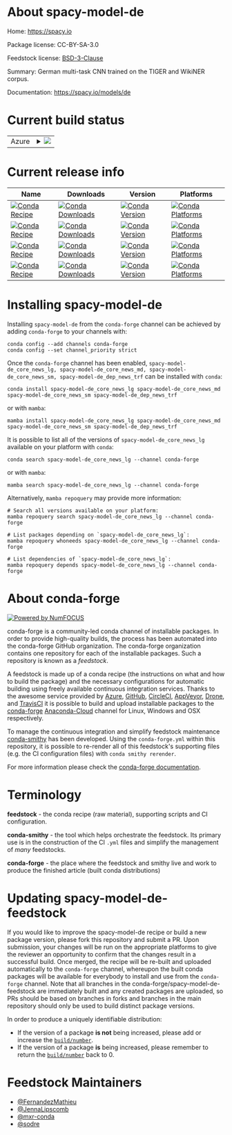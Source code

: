 About spacy-model-de
====================

Home: https://spacy.io

Package license: CC-BY-SA-3.0

Feedstock license: [BSD-3-Clause](https://github.com/conda-forge/spacy-model-de-feedstock/blob/main/LICENSE.txt)

Summary: German multi-task CNN trained on the TIGER and WikiNER corpus.

Documentation: https://spacy.io/models/de

Current build status
====================


<table>
    
  <tr>
    <td>Azure</td>
    <td>
      <details>
        <summary>
          <a href="https://dev.azure.com/conda-forge/feedstock-builds/_build/latest?definitionId=6195&branchName=main">
            <img src="https://dev.azure.com/conda-forge/feedstock-builds/_apis/build/status/spacy-model-de-feedstock?branchName=main">
          </a>
        </summary>
        <table>
          <thead><tr><th>Variant</th><th>Status</th></tr></thead>
          <tbody><tr>
              <td>linux_64_python3.10.____cpythonsizelg</td>
              <td>
                <a href="https://dev.azure.com/conda-forge/feedstock-builds/_build/latest?definitionId=6195&branchName=main">
                  <img src="https://dev.azure.com/conda-forge/feedstock-builds/_apis/build/status/spacy-model-de-feedstock?branchName=main&jobName=linux&configuration=linux%20linux_64_python3.10.____cpythonsizelg" alt="variant">
                </a>
              </td>
            </tr><tr>
              <td>linux_64_python3.10.____cpythonsizemd</td>
              <td>
                <a href="https://dev.azure.com/conda-forge/feedstock-builds/_build/latest?definitionId=6195&branchName=main">
                  <img src="https://dev.azure.com/conda-forge/feedstock-builds/_apis/build/status/spacy-model-de-feedstock?branchName=main&jobName=linux&configuration=linux%20linux_64_python3.10.____cpythonsizemd" alt="variant">
                </a>
              </td>
            </tr><tr>
              <td>linux_64_python3.10.____cpythonsizesm</td>
              <td>
                <a href="https://dev.azure.com/conda-forge/feedstock-builds/_build/latest?definitionId=6195&branchName=main">
                  <img src="https://dev.azure.com/conda-forge/feedstock-builds/_apis/build/status/spacy-model-de-feedstock?branchName=main&jobName=linux&configuration=linux%20linux_64_python3.10.____cpythonsizesm" alt="variant">
                </a>
              </td>
            </tr><tr>
              <td>linux_64_python3.10.____cpythonsizetrf</td>
              <td>
                <a href="https://dev.azure.com/conda-forge/feedstock-builds/_build/latest?definitionId=6195&branchName=main">
                  <img src="https://dev.azure.com/conda-forge/feedstock-builds/_apis/build/status/spacy-model-de-feedstock?branchName=main&jobName=linux&configuration=linux%20linux_64_python3.10.____cpythonsizetrf" alt="variant">
                </a>
              </td>
            </tr><tr>
              <td>linux_64_python3.8.____cpythonsizelg</td>
              <td>
                <a href="https://dev.azure.com/conda-forge/feedstock-builds/_build/latest?definitionId=6195&branchName=main">
                  <img src="https://dev.azure.com/conda-forge/feedstock-builds/_apis/build/status/spacy-model-de-feedstock?branchName=main&jobName=linux&configuration=linux%20linux_64_python3.8.____cpythonsizelg" alt="variant">
                </a>
              </td>
            </tr><tr>
              <td>linux_64_python3.8.____cpythonsizemd</td>
              <td>
                <a href="https://dev.azure.com/conda-forge/feedstock-builds/_build/latest?definitionId=6195&branchName=main">
                  <img src="https://dev.azure.com/conda-forge/feedstock-builds/_apis/build/status/spacy-model-de-feedstock?branchName=main&jobName=linux&configuration=linux%20linux_64_python3.8.____cpythonsizemd" alt="variant">
                </a>
              </td>
            </tr><tr>
              <td>linux_64_python3.8.____cpythonsizesm</td>
              <td>
                <a href="https://dev.azure.com/conda-forge/feedstock-builds/_build/latest?definitionId=6195&branchName=main">
                  <img src="https://dev.azure.com/conda-forge/feedstock-builds/_apis/build/status/spacy-model-de-feedstock?branchName=main&jobName=linux&configuration=linux%20linux_64_python3.8.____cpythonsizesm" alt="variant">
                </a>
              </td>
            </tr><tr>
              <td>linux_64_python3.8.____cpythonsizetrf</td>
              <td>
                <a href="https://dev.azure.com/conda-forge/feedstock-builds/_build/latest?definitionId=6195&branchName=main">
                  <img src="https://dev.azure.com/conda-forge/feedstock-builds/_apis/build/status/spacy-model-de-feedstock?branchName=main&jobName=linux&configuration=linux%20linux_64_python3.8.____cpythonsizetrf" alt="variant">
                </a>
              </td>
            </tr><tr>
              <td>linux_64_python3.9.____cpythonsizelg</td>
              <td>
                <a href="https://dev.azure.com/conda-forge/feedstock-builds/_build/latest?definitionId=6195&branchName=main">
                  <img src="https://dev.azure.com/conda-forge/feedstock-builds/_apis/build/status/spacy-model-de-feedstock?branchName=main&jobName=linux&configuration=linux%20linux_64_python3.9.____cpythonsizelg" alt="variant">
                </a>
              </td>
            </tr><tr>
              <td>linux_64_python3.9.____cpythonsizemd</td>
              <td>
                <a href="https://dev.azure.com/conda-forge/feedstock-builds/_build/latest?definitionId=6195&branchName=main">
                  <img src="https://dev.azure.com/conda-forge/feedstock-builds/_apis/build/status/spacy-model-de-feedstock?branchName=main&jobName=linux&configuration=linux%20linux_64_python3.9.____cpythonsizemd" alt="variant">
                </a>
              </td>
            </tr><tr>
              <td>linux_64_python3.9.____cpythonsizesm</td>
              <td>
                <a href="https://dev.azure.com/conda-forge/feedstock-builds/_build/latest?definitionId=6195&branchName=main">
                  <img src="https://dev.azure.com/conda-forge/feedstock-builds/_apis/build/status/spacy-model-de-feedstock?branchName=main&jobName=linux&configuration=linux%20linux_64_python3.9.____cpythonsizesm" alt="variant">
                </a>
              </td>
            </tr><tr>
              <td>linux_64_python3.9.____cpythonsizetrf</td>
              <td>
                <a href="https://dev.azure.com/conda-forge/feedstock-builds/_build/latest?definitionId=6195&branchName=main">
                  <img src="https://dev.azure.com/conda-forge/feedstock-builds/_apis/build/status/spacy-model-de-feedstock?branchName=main&jobName=linux&configuration=linux%20linux_64_python3.9.____cpythonsizetrf" alt="variant">
                </a>
              </td>
            </tr><tr>
              <td>osx_64_python3.10.____cpythonsizelg</td>
              <td>
                <a href="https://dev.azure.com/conda-forge/feedstock-builds/_build/latest?definitionId=6195&branchName=main">
                  <img src="https://dev.azure.com/conda-forge/feedstock-builds/_apis/build/status/spacy-model-de-feedstock?branchName=main&jobName=osx&configuration=osx%20osx_64_python3.10.____cpythonsizelg" alt="variant">
                </a>
              </td>
            </tr><tr>
              <td>osx_64_python3.10.____cpythonsizemd</td>
              <td>
                <a href="https://dev.azure.com/conda-forge/feedstock-builds/_build/latest?definitionId=6195&branchName=main">
                  <img src="https://dev.azure.com/conda-forge/feedstock-builds/_apis/build/status/spacy-model-de-feedstock?branchName=main&jobName=osx&configuration=osx%20osx_64_python3.10.____cpythonsizemd" alt="variant">
                </a>
              </td>
            </tr><tr>
              <td>osx_64_python3.10.____cpythonsizesm</td>
              <td>
                <a href="https://dev.azure.com/conda-forge/feedstock-builds/_build/latest?definitionId=6195&branchName=main">
                  <img src="https://dev.azure.com/conda-forge/feedstock-builds/_apis/build/status/spacy-model-de-feedstock?branchName=main&jobName=osx&configuration=osx%20osx_64_python3.10.____cpythonsizesm" alt="variant">
                </a>
              </td>
            </tr><tr>
              <td>osx_64_python3.10.____cpythonsizetrf</td>
              <td>
                <a href="https://dev.azure.com/conda-forge/feedstock-builds/_build/latest?definitionId=6195&branchName=main">
                  <img src="https://dev.azure.com/conda-forge/feedstock-builds/_apis/build/status/spacy-model-de-feedstock?branchName=main&jobName=osx&configuration=osx%20osx_64_python3.10.____cpythonsizetrf" alt="variant">
                </a>
              </td>
            </tr><tr>
              <td>osx_64_python3.8.____cpythonsizelg</td>
              <td>
                <a href="https://dev.azure.com/conda-forge/feedstock-builds/_build/latest?definitionId=6195&branchName=main">
                  <img src="https://dev.azure.com/conda-forge/feedstock-builds/_apis/build/status/spacy-model-de-feedstock?branchName=main&jobName=osx&configuration=osx%20osx_64_python3.8.____cpythonsizelg" alt="variant">
                </a>
              </td>
            </tr><tr>
              <td>osx_64_python3.8.____cpythonsizemd</td>
              <td>
                <a href="https://dev.azure.com/conda-forge/feedstock-builds/_build/latest?definitionId=6195&branchName=main">
                  <img src="https://dev.azure.com/conda-forge/feedstock-builds/_apis/build/status/spacy-model-de-feedstock?branchName=main&jobName=osx&configuration=osx%20osx_64_python3.8.____cpythonsizemd" alt="variant">
                </a>
              </td>
            </tr><tr>
              <td>osx_64_python3.8.____cpythonsizesm</td>
              <td>
                <a href="https://dev.azure.com/conda-forge/feedstock-builds/_build/latest?definitionId=6195&branchName=main">
                  <img src="https://dev.azure.com/conda-forge/feedstock-builds/_apis/build/status/spacy-model-de-feedstock?branchName=main&jobName=osx&configuration=osx%20osx_64_python3.8.____cpythonsizesm" alt="variant">
                </a>
              </td>
            </tr><tr>
              <td>osx_64_python3.8.____cpythonsizetrf</td>
              <td>
                <a href="https://dev.azure.com/conda-forge/feedstock-builds/_build/latest?definitionId=6195&branchName=main">
                  <img src="https://dev.azure.com/conda-forge/feedstock-builds/_apis/build/status/spacy-model-de-feedstock?branchName=main&jobName=osx&configuration=osx%20osx_64_python3.8.____cpythonsizetrf" alt="variant">
                </a>
              </td>
            </tr><tr>
              <td>osx_64_python3.9.____cpythonsizelg</td>
              <td>
                <a href="https://dev.azure.com/conda-forge/feedstock-builds/_build/latest?definitionId=6195&branchName=main">
                  <img src="https://dev.azure.com/conda-forge/feedstock-builds/_apis/build/status/spacy-model-de-feedstock?branchName=main&jobName=osx&configuration=osx%20osx_64_python3.9.____cpythonsizelg" alt="variant">
                </a>
              </td>
            </tr><tr>
              <td>osx_64_python3.9.____cpythonsizemd</td>
              <td>
                <a href="https://dev.azure.com/conda-forge/feedstock-builds/_build/latest?definitionId=6195&branchName=main">
                  <img src="https://dev.azure.com/conda-forge/feedstock-builds/_apis/build/status/spacy-model-de-feedstock?branchName=main&jobName=osx&configuration=osx%20osx_64_python3.9.____cpythonsizemd" alt="variant">
                </a>
              </td>
            </tr><tr>
              <td>osx_64_python3.9.____cpythonsizesm</td>
              <td>
                <a href="https://dev.azure.com/conda-forge/feedstock-builds/_build/latest?definitionId=6195&branchName=main">
                  <img src="https://dev.azure.com/conda-forge/feedstock-builds/_apis/build/status/spacy-model-de-feedstock?branchName=main&jobName=osx&configuration=osx%20osx_64_python3.9.____cpythonsizesm" alt="variant">
                </a>
              </td>
            </tr><tr>
              <td>osx_64_python3.9.____cpythonsizetrf</td>
              <td>
                <a href="https://dev.azure.com/conda-forge/feedstock-builds/_build/latest?definitionId=6195&branchName=main">
                  <img src="https://dev.azure.com/conda-forge/feedstock-builds/_apis/build/status/spacy-model-de-feedstock?branchName=main&jobName=osx&configuration=osx%20osx_64_python3.9.____cpythonsizetrf" alt="variant">
                </a>
              </td>
            </tr><tr>
              <td>win_64_python3.10.____cpythonsizelg</td>
              <td>
                <a href="https://dev.azure.com/conda-forge/feedstock-builds/_build/latest?definitionId=6195&branchName=main">
                  <img src="https://dev.azure.com/conda-forge/feedstock-builds/_apis/build/status/spacy-model-de-feedstock?branchName=main&jobName=win&configuration=win%20win_64_python3.10.____cpythonsizelg" alt="variant">
                </a>
              </td>
            </tr><tr>
              <td>win_64_python3.10.____cpythonsizemd</td>
              <td>
                <a href="https://dev.azure.com/conda-forge/feedstock-builds/_build/latest?definitionId=6195&branchName=main">
                  <img src="https://dev.azure.com/conda-forge/feedstock-builds/_apis/build/status/spacy-model-de-feedstock?branchName=main&jobName=win&configuration=win%20win_64_python3.10.____cpythonsizemd" alt="variant">
                </a>
              </td>
            </tr><tr>
              <td>win_64_python3.10.____cpythonsizesm</td>
              <td>
                <a href="https://dev.azure.com/conda-forge/feedstock-builds/_build/latest?definitionId=6195&branchName=main">
                  <img src="https://dev.azure.com/conda-forge/feedstock-builds/_apis/build/status/spacy-model-de-feedstock?branchName=main&jobName=win&configuration=win%20win_64_python3.10.____cpythonsizesm" alt="variant">
                </a>
              </td>
            </tr><tr>
              <td>win_64_python3.10.____cpythonsizetrf</td>
              <td>
                <a href="https://dev.azure.com/conda-forge/feedstock-builds/_build/latest?definitionId=6195&branchName=main">
                  <img src="https://dev.azure.com/conda-forge/feedstock-builds/_apis/build/status/spacy-model-de-feedstock?branchName=main&jobName=win&configuration=win%20win_64_python3.10.____cpythonsizetrf" alt="variant">
                </a>
              </td>
            </tr><tr>
              <td>win_64_python3.8.____cpythonsizelg</td>
              <td>
                <a href="https://dev.azure.com/conda-forge/feedstock-builds/_build/latest?definitionId=6195&branchName=main">
                  <img src="https://dev.azure.com/conda-forge/feedstock-builds/_apis/build/status/spacy-model-de-feedstock?branchName=main&jobName=win&configuration=win%20win_64_python3.8.____cpythonsizelg" alt="variant">
                </a>
              </td>
            </tr><tr>
              <td>win_64_python3.8.____cpythonsizemd</td>
              <td>
                <a href="https://dev.azure.com/conda-forge/feedstock-builds/_build/latest?definitionId=6195&branchName=main">
                  <img src="https://dev.azure.com/conda-forge/feedstock-builds/_apis/build/status/spacy-model-de-feedstock?branchName=main&jobName=win&configuration=win%20win_64_python3.8.____cpythonsizemd" alt="variant">
                </a>
              </td>
            </tr><tr>
              <td>win_64_python3.8.____cpythonsizesm</td>
              <td>
                <a href="https://dev.azure.com/conda-forge/feedstock-builds/_build/latest?definitionId=6195&branchName=main">
                  <img src="https://dev.azure.com/conda-forge/feedstock-builds/_apis/build/status/spacy-model-de-feedstock?branchName=main&jobName=win&configuration=win%20win_64_python3.8.____cpythonsizesm" alt="variant">
                </a>
              </td>
            </tr><tr>
              <td>win_64_python3.8.____cpythonsizetrf</td>
              <td>
                <a href="https://dev.azure.com/conda-forge/feedstock-builds/_build/latest?definitionId=6195&branchName=main">
                  <img src="https://dev.azure.com/conda-forge/feedstock-builds/_apis/build/status/spacy-model-de-feedstock?branchName=main&jobName=win&configuration=win%20win_64_python3.8.____cpythonsizetrf" alt="variant">
                </a>
              </td>
            </tr><tr>
              <td>win_64_python3.9.____cpythonsizelg</td>
              <td>
                <a href="https://dev.azure.com/conda-forge/feedstock-builds/_build/latest?definitionId=6195&branchName=main">
                  <img src="https://dev.azure.com/conda-forge/feedstock-builds/_apis/build/status/spacy-model-de-feedstock?branchName=main&jobName=win&configuration=win%20win_64_python3.9.____cpythonsizelg" alt="variant">
                </a>
              </td>
            </tr><tr>
              <td>win_64_python3.9.____cpythonsizemd</td>
              <td>
                <a href="https://dev.azure.com/conda-forge/feedstock-builds/_build/latest?definitionId=6195&branchName=main">
                  <img src="https://dev.azure.com/conda-forge/feedstock-builds/_apis/build/status/spacy-model-de-feedstock?branchName=main&jobName=win&configuration=win%20win_64_python3.9.____cpythonsizemd" alt="variant">
                </a>
              </td>
            </tr><tr>
              <td>win_64_python3.9.____cpythonsizesm</td>
              <td>
                <a href="https://dev.azure.com/conda-forge/feedstock-builds/_build/latest?definitionId=6195&branchName=main">
                  <img src="https://dev.azure.com/conda-forge/feedstock-builds/_apis/build/status/spacy-model-de-feedstock?branchName=main&jobName=win&configuration=win%20win_64_python3.9.____cpythonsizesm" alt="variant">
                </a>
              </td>
            </tr><tr>
              <td>win_64_python3.9.____cpythonsizetrf</td>
              <td>
                <a href="https://dev.azure.com/conda-forge/feedstock-builds/_build/latest?definitionId=6195&branchName=main">
                  <img src="https://dev.azure.com/conda-forge/feedstock-builds/_apis/build/status/spacy-model-de-feedstock?branchName=main&jobName=win&configuration=win%20win_64_python3.9.____cpythonsizetrf" alt="variant">
                </a>
              </td>
            </tr>
          </tbody>
        </table>
      </details>
    </td>
  </tr>
</table>

Current release info
====================

| Name | Downloads | Version | Platforms |
| --- | --- | --- | --- |
| [![Conda Recipe](https://img.shields.io/badge/recipe-spacy--model--de_core_news_lg-green.svg)](https://anaconda.org/conda-forge/spacy-model-de_core_news_lg) | [![Conda Downloads](https://img.shields.io/conda/dn/conda-forge/spacy-model-de_core_news_lg.svg)](https://anaconda.org/conda-forge/spacy-model-de_core_news_lg) | [![Conda Version](https://img.shields.io/conda/vn/conda-forge/spacy-model-de_core_news_lg.svg)](https://anaconda.org/conda-forge/spacy-model-de_core_news_lg) | [![Conda Platforms](https://img.shields.io/conda/pn/conda-forge/spacy-model-de_core_news_lg.svg)](https://anaconda.org/conda-forge/spacy-model-de_core_news_lg) |
| [![Conda Recipe](https://img.shields.io/badge/recipe-spacy--model--de_core_news_md-green.svg)](https://anaconda.org/conda-forge/spacy-model-de_core_news_md) | [![Conda Downloads](https://img.shields.io/conda/dn/conda-forge/spacy-model-de_core_news_md.svg)](https://anaconda.org/conda-forge/spacy-model-de_core_news_md) | [![Conda Version](https://img.shields.io/conda/vn/conda-forge/spacy-model-de_core_news_md.svg)](https://anaconda.org/conda-forge/spacy-model-de_core_news_md) | [![Conda Platforms](https://img.shields.io/conda/pn/conda-forge/spacy-model-de_core_news_md.svg)](https://anaconda.org/conda-forge/spacy-model-de_core_news_md) |
| [![Conda Recipe](https://img.shields.io/badge/recipe-spacy--model--de_core_news_sm-green.svg)](https://anaconda.org/conda-forge/spacy-model-de_core_news_sm) | [![Conda Downloads](https://img.shields.io/conda/dn/conda-forge/spacy-model-de_core_news_sm.svg)](https://anaconda.org/conda-forge/spacy-model-de_core_news_sm) | [![Conda Version](https://img.shields.io/conda/vn/conda-forge/spacy-model-de_core_news_sm.svg)](https://anaconda.org/conda-forge/spacy-model-de_core_news_sm) | [![Conda Platforms](https://img.shields.io/conda/pn/conda-forge/spacy-model-de_core_news_sm.svg)](https://anaconda.org/conda-forge/spacy-model-de_core_news_sm) |
| [![Conda Recipe](https://img.shields.io/badge/recipe-spacy--model--de_dep_news_trf-green.svg)](https://anaconda.org/conda-forge/spacy-model-de_dep_news_trf) | [![Conda Downloads](https://img.shields.io/conda/dn/conda-forge/spacy-model-de_dep_news_trf.svg)](https://anaconda.org/conda-forge/spacy-model-de_dep_news_trf) | [![Conda Version](https://img.shields.io/conda/vn/conda-forge/spacy-model-de_dep_news_trf.svg)](https://anaconda.org/conda-forge/spacy-model-de_dep_news_trf) | [![Conda Platforms](https://img.shields.io/conda/pn/conda-forge/spacy-model-de_dep_news_trf.svg)](https://anaconda.org/conda-forge/spacy-model-de_dep_news_trf) |

Installing spacy-model-de
=========================

Installing `spacy-model-de` from the `conda-forge` channel can be achieved by adding `conda-forge` to your channels with:

```
conda config --add channels conda-forge
conda config --set channel_priority strict
```

Once the `conda-forge` channel has been enabled, `spacy-model-de_core_news_lg, spacy-model-de_core_news_md, spacy-model-de_core_news_sm, spacy-model-de_dep_news_trf` can be installed with `conda`:

```
conda install spacy-model-de_core_news_lg spacy-model-de_core_news_md spacy-model-de_core_news_sm spacy-model-de_dep_news_trf
```

or with `mamba`:

```
mamba install spacy-model-de_core_news_lg spacy-model-de_core_news_md spacy-model-de_core_news_sm spacy-model-de_dep_news_trf
```

It is possible to list all of the versions of `spacy-model-de_core_news_lg` available on your platform with `conda`:

```
conda search spacy-model-de_core_news_lg --channel conda-forge
```

or with `mamba`:

```
mamba search spacy-model-de_core_news_lg --channel conda-forge
```

Alternatively, `mamba repoquery` may provide more information:

```
# Search all versions available on your platform:
mamba repoquery search spacy-model-de_core_news_lg --channel conda-forge

# List packages depending on `spacy-model-de_core_news_lg`:
mamba repoquery whoneeds spacy-model-de_core_news_lg --channel conda-forge

# List dependencies of `spacy-model-de_core_news_lg`:
mamba repoquery depends spacy-model-de_core_news_lg --channel conda-forge
```


About conda-forge
=================

[![Powered by
NumFOCUS](https://img.shields.io/badge/powered%20by-NumFOCUS-orange.svg?style=flat&colorA=E1523D&colorB=007D8A)](https://numfocus.org)

conda-forge is a community-led conda channel of installable packages.
In order to provide high-quality builds, the process has been automated into the
conda-forge GitHub organization. The conda-forge organization contains one repository
for each of the installable packages. Such a repository is known as a *feedstock*.

A feedstock is made up of a conda recipe (the instructions on what and how to build
the package) and the necessary configurations for automatic building using freely
available continuous integration services. Thanks to the awesome service provided by
[Azure](https://azure.microsoft.com/en-us/services/devops/), [GitHub](https://github.com/),
[CircleCI](https://circleci.com/), [AppVeyor](https://www.appveyor.com/),
[Drone](https://cloud.drone.io/welcome), and [TravisCI](https://travis-ci.com/)
it is possible to build and upload installable packages to the
[conda-forge](https://anaconda.org/conda-forge) [Anaconda-Cloud](https://anaconda.org/)
channel for Linux, Windows and OSX respectively.

To manage the continuous integration and simplify feedstock maintenance
[conda-smithy](https://github.com/conda-forge/conda-smithy) has been developed.
Using the ``conda-forge.yml`` within this repository, it is possible to re-render all of
this feedstock's supporting files (e.g. the CI configuration files) with ``conda smithy rerender``.

For more information please check the [conda-forge documentation](https://conda-forge.org/docs/).

Terminology
===========

**feedstock** - the conda recipe (raw material), supporting scripts and CI configuration.

**conda-smithy** - the tool which helps orchestrate the feedstock.
                   Its primary use is in the construction of the CI ``.yml`` files
                   and simplify the management of *many* feedstocks.

**conda-forge** - the place where the feedstock and smithy live and work to
                  produce the finished article (built conda distributions)


Updating spacy-model-de-feedstock
=================================

If you would like to improve the spacy-model-de recipe or build a new
package version, please fork this repository and submit a PR. Upon submission,
your changes will be run on the appropriate platforms to give the reviewer an
opportunity to confirm that the changes result in a successful build. Once
merged, the recipe will be re-built and uploaded automatically to the
`conda-forge` channel, whereupon the built conda packages will be available for
everybody to install and use from the `conda-forge` channel.
Note that all branches in the conda-forge/spacy-model-de-feedstock are
immediately built and any created packages are uploaded, so PRs should be based
on branches in forks and branches in the main repository should only be used to
build distinct package versions.

In order to produce a uniquely identifiable distribution:
 * If the version of a package **is not** being increased, please add or increase
   the [``build/number``](https://docs.conda.io/projects/conda-build/en/latest/resources/define-metadata.html#build-number-and-string).
 * If the version of a package **is** being increased, please remember to return
   the [``build/number``](https://docs.conda.io/projects/conda-build/en/latest/resources/define-metadata.html#build-number-and-string)
   back to 0.

Feedstock Maintainers
=====================

* [@FernandezMathieu](https://github.com/FernandezMathieu/)
* [@JennaLipscomb](https://github.com/JennaLipscomb/)
* [@mxr-conda](https://github.com/mxr-conda/)
* [@sodre](https://github.com/sodre/)

